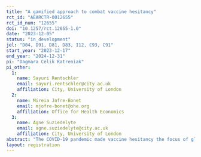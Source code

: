 ```yaml
---
title: "A gamified approach to combat vaccine hesitancy"
rct_id: "AEARCTR-0012655"
rct_id_num: "12655"
doi: "10.1257/rct.12655-1.0"
date: "2023-12-05"
status: "in_development"
jel: "D04, D91, D81, D83, I12, C93, C91"
start_year: "2023-12-17"
end_year: "2024-12-31"
pi: "Dagmara Celik Katreniak"
pi_other:
  1:
    name: Sayuri Rentschler
    email: sayuri.rentschler@city.ac.uk
    affiliation: City, University of London
  2:
    name: Mireia Jofre-Bonet
    email: mjofre-bonet@ohe.org
    affiliation: Office for Health Economics
  3:
    name: Agne Suziedelyte
    email: agne.suziedelyte@city.ac.uk
    affiliation: City, University of London
abstract: "The COVID-19 pandemic made vaccine hesitancy the focus of global attention and concern and was listed as a global health threat by the WHO in 2019. In theory, a perfectly coordinated collective action can result in disease eradication. In reality, the "wait-and-see" strategy and self-centric behaviour precluded the elimination of COVID-19. Moreover, the "infodemic" around COVID-19 resulted in a WHO's call for increased resilience against misinformation. In this project, we propose developing and testing the impact of three online games designed around vaccine literacy, empathy, and misinformation training to increase vaccination intentions. We intend to bring evidence from countries with overall high/low vaccination rates (the UK and Slovakia to start with) to address concerns about the replicability of experiments and utilise across-country heterogeneities. Gamified interventions have become popular recently, but the evidence of their effectiveness remains scarce. Therefore, our results will also contribute to the discussion about digital media's role in strengthening vaccine confidence. Later, the games can be translated into multiple languages, finetuned to fit other vaccine-preventable diseases or more specific audiences, or used in nationwide interventions. We believe our research has substantial policy implications."
layout: registration
---
```


